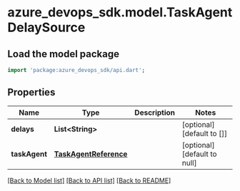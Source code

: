 # azure_devops_sdk.model.TaskAgentDelaySource

## Load the model package
```dart
import 'package:azure_devops_sdk/api.dart';
```

## Properties
Name | Type | Description | Notes
------------ | ------------- | ------------- | -------------
**delays** | **List&lt;String&gt;** |  | [optional] [default to []]
**taskAgent** | [**TaskAgentReference**](TaskAgentReference.md) |  | [optional] [default to null]

[[Back to Model list]](../README.md#documentation-for-models) [[Back to API list]](../README.md#documentation-for-api-endpoints) [[Back to README]](../README.md)



